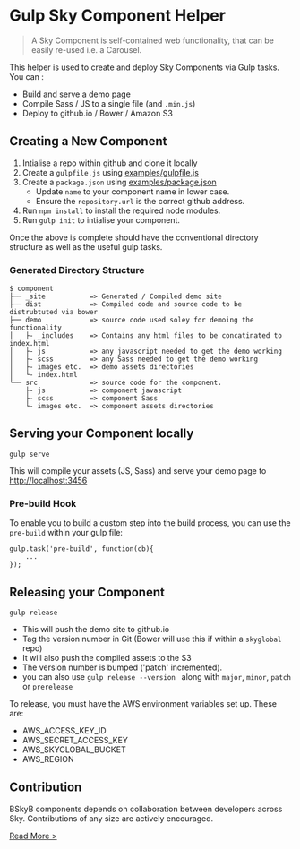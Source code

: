 Gulp Sky Component Helper 
========================

> A Sky Component is self-contained web functionality, that can be easily re-used i.e. a Carousel.

This helper is used to create and deploy Sky Components via Gulp tasks. You can :
 * Build and serve a demo page
 * Compile Sass / JS to a single file (and `.min.js`)
 * Deploy to github.io / Bower / Amazon S3

## Creating a New Component
 
1. Intialise a repo within github and clone it locally
2. Create a `gulpfile.js` using [examples/gulpfile.js](examples/gulpfile.js) 
3. Create a `package.json` using [examples/package.json](examples/package.json) 
    * Update `name` to your component name in lower case.
    * Ensure the `repository.url` is the correct github address.
4. Run `npm install` to install the required node modules. 
5. Run `gulp init` to intialise your component. 

Once the above is complete should have the conventional directory structure as well as the useful gulp tasks.

### Generated Directory Structure

    $ component
    ├── _site           => Generated / Compiled demo site
    ├── dist            => Compiled code and source code to be distrubtuted via bower
    ├── demo            => source code used soley for demoing the functionality
    │   ├- _includes    => Contains any html files to be concatinated to index.html
    │   ├- js           => any javascript needed to get the demo working
    │   ├- scss         => any Sass needed to get the demo working
    │   ├- images etc.  => demo assets directories
    │   └- index.html
    └── src             => source code for the component.
        ├- js           => component javascript
        ├- scss         => component Sass
        └- images etc.  => component assets directories


## Serving your Component locally

`gulp serve`

This will compile your assets (JS, Sass) and serve your demo page to [http://localhost:3456](http://localhost:3456) 

### Pre-build Hook

To enable you to build a custom step into the build process, you can use the `pre-build` within your gulp file:

```
gulp.task('pre-build', function(cb){
    ...
});

```

## Releasing your Component

`gulp release`

   * This will push the demo site to github.io 
   * Tag the version number in Git (Bower will use this if within a `skyglobal` repo)
   * It will also push the compiled assets to the S3
   * The version number is bumped ('patch' incremented). 
   * you can also use `gulp release --version ` along with `major`, `minor`, `patch` or `prerelease`

To release, you must have the AWS environment variables set up. These are:
  * AWS_ACCESS_KEY_ID
  * AWS_SECRET_ACCESS_KEY
  * AWS_SKYGLOBAL_BUCKET
  * AWS_REGION

## Contribution

BSkyB components depends on collaboration between developers across Sky. Contributions of any size are actively encouraged.

[Read More >](CONTRIBUTING.md)

  
